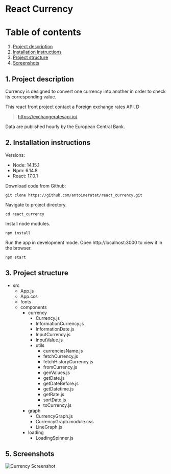 ﻿# React Currency

# Table of contents

1. [Project description](#description)
2. [Installation instructions](#installation)
3. [Project structure](#structure)
4. [Screenshots](#screenshots)

## 1. Project description<a name="description"></a>

Currency is designed to convert one currency into another in order to check its corresponding value.

This react front project contact a Foreign exchange rates API. D

> https://exchangeratesapi.io/

Data are published hourly by the European Central Bank.

## 2. Installation instructions<a name="installation"></a>

Versions:

-   Node: 14.15.1
-   Npm: 6.14.8
-   React: 17.0.1

Download code from Github:

```shell
git clone https://github.com/antoineratat/react_currency.git
```

Navigate to project directory.

```shell
cd react_currency
```

Install node modules.

```shell
npm install
```

Run the app in development mode. Open http://localhost:3000 to view it in the browser.

```shell
npm start
```

## 3. Project structure<a name="structure"></a>

-   src
    -   App.js
    -   App.css
    -   fonts
    -   components
        -   currency
            -   Currency.js
            -   InformationCurrency.js
            -   InformationDate.js
            -   InputCurrency.js
            -   InputValue.js
            -   utils
                -   currenciesName.js
                -   fetchCurrency.js
                -   fetchHistoryCurrency.js
                -   fromCurrency.js
                -   genValues.js
                -   getDate.js
                -   getDateBefore.js
                -   getDatetime.js
                -   getRate.js
                -   sortDate.js
                -   toCurrency.js
        -   graph
            -   CurrencyGraph.js
            -   CurrencyGraph.module.css
            -   LineGraph.js
        -   loading
            -   LoadingSpinner.js

## 5. Screenshots<a name="screenshots"></a>

![Currency Screenshot](https://github.com/antoineratat/react_currency/blob/main/screenshots/1.PNG?raw=true)

